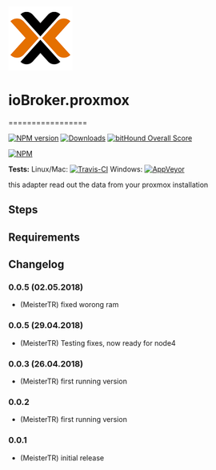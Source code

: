 ![Logo](admin/logo.png)
# ioBroker.proxmox
=================

[![NPM version](http://img.shields.io/npm/v/iobroker.proxmox.svg)](https://www.npmjs.com/package/iobroker.proxmox)
[![Downloads](https://img.shields.io/npm/dm/iobroker.proxmox.svg)](https://www.npmjs.com/package/iobroker.proxmox)
[![bitHound Overall Score](https://www.bithound.io/github/MeisterTR/ioBroker.proxmox/badges/score.svg)](https://www.bithound.io/github/MeisterTR/iobroker.proxmox)

[![NPM](https://nodei.co/npm/iobroker.proxmox.png?downloads=true)](https://nodei.co/npm/iobroker.proxmox/)

**Tests:** Linux/Mac: [![Travis-CI](https://api.travis-ci.org/MeisterTR/ioBroker.proxmox.svg?branch=master)](https://travis-ci.org/MeisterTR/ioBroker.proxmox)
Windows: [![AppVeyor](https://ci.appveyor.com/api/projects/status/github/MeisterTR/ioBroker.proxmox?branch=master&svg=true)](https://ci.appveyor.com/project/MeisterTR/ioBroker-proxmox/)


this adapter read out the data from your proxmox installation


## Steps 
## Requirements

## Changelog
### 0.0.5 (02.05.2018)
* (MeisterTR) fixed worong ram
### 0.0.5 (29.04.2018)
* (MeisterTR) Testing fixes, now ready for node4
### 0.0.3 (26.04.2018)
* (MeisterTR) first running version
### 0.0.2
* (MeisterTR) first running version
### 0.0.1
* (MeisterTR) initial release
